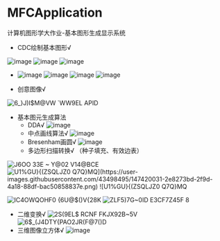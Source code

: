 # MFCApplication
计算机图形学大作业-基本图形生成显示系统
- CDC绘制基本图形√


![image](https://user-images.githubusercontent.com/43498495/147418428-6c27f4ac-d1b1-45cb-8f6c-4ae3907f6837.png)
![image](https://user-images.githubusercontent.com/43498495/147418434-27c1b851-8370-4078-b4df-00c6574efecb.png)
![image](https://user-images.githubusercontent.com/43498495/147418461-bc8e522e-83ba-4c3c-9f38-ebc5921e602d.png)

- ![image](https://user-images.githubusercontent.com/43498495/147418424-2a968bdd-91de-4544-bdc7-7783846a5843.png)
![image](https://user-images.githubusercontent.com/43498495/147418465-88b64b51-783e-4e5e-b01f-b1545ff6e213.png)
![image](https://user-images.githubusercontent.com/43498495/147418490-773d0265-10ae-4ab8-8db3-d0e71411d3bb.png)
![image](https://user-images.githubusercontent.com/43498495/147418494-caa34dfd-2f17-42ab-b20f-56da4a28ba85.png)

- 创意图像√


![6_}J)I$M@VW `WW9EL APID](https://user-images.githubusercontent.com/43498495/147418376-77449209-9ef9-4e07-8f14-9606bc82c4ef.png)

- 基本图元生成算法
  - DDA√
    ![image](https://user-images.githubusercontent.com/43498495/147418577-9b549ddf-89df-409f-859d-7f15cd0f19d7.png)
  - 中点画线算法√
    ![image](https://user-images.githubusercontent.com/43498495/147418760-033404f1-4d48-40cb-9e8d-22e94c9e55ee.png)
  - Bresenham画圆√
    ![image](https://user-images.githubusercontent.com/43498495/147418847-153b791b-f2e1-4874-ab0e-a8ba41922716.png)
  - 多边形扫描转换√ （种子填充、有效边表）

![J6OO 33E ~ Y@02 V14@BCE](https://user-images.githubusercontent.com/43498495/147420028-d20e3b26-0b98-4483-87fe-65ad7cba6240.png)
![U1%GU}{(ZSQLJZ0 Q7Q}M`Q](https://user-images.githubusercontent.com/43498495/147420031-2e8273bd-2f9d-4a18-88df-bac50858837e.png)
![U1%GU}{(ZSQLJZ0 Q7Q}M`Q](https://user-images.githubusercontent.com/43498495/147420025-ad12970e-6f57-4793-b788-a6d2a9c9c4c3.png)

![IC4OWQOHF0 {6U@$()V{28K](https://user-images.githubusercontent.com/43498495/147420019-e2d7a587-c50e-43bb-a774-7a599e5c6d45.png)
![ZLF5)7G~0ID E3CF7Z45F 8](https://user-images.githubusercontent.com/43498495/147420023-226249b5-687c-49b1-ae0e-7faefa39be3d.png)
  - 二维变换√
![2S(9EL$ RCNF FKJX92B~5V](https://user-images.githubusercontent.com/43498495/147420435-7a4ca3a7-ece0-4947-a620-3578e7258f25.png)
![6$_(J4DTY{PAO2JR(F@7()D](https://user-images.githubusercontent.com/43498495/147420438-f1184525-484b-4984-9ff0-c0d51c9a8ba7.png)
- 三维图像立方体√
![image](https://user-images.githubusercontent.com/43498495/147422023-1fb09a94-dda7-464a-9c5e-9730a7e6b8bc.png)

